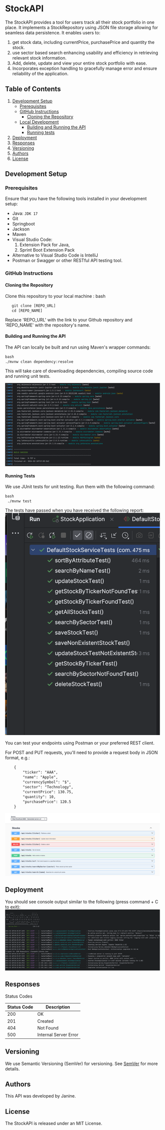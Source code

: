 # StockAPI

The StockAPI provides a tool for users track all their stock portfolio in one place. 
It implements a StockRepository using JSON file storage allowing for seamless data persistence. It enables users to:

1) get stock data, including currentPrice, purchasePrice and quantity the stock.
2) use sector based search enhancing usability and efficiency in retrieving relevant stock information.
3) Add, delete, update and view your entire stock portfolio with ease.
4) Incorporates exception handling to gracefully manage error and ensure reliability of the application.



## Table of Contents

1. [Development Setup](#development-setup)
    - [Prerequisites](#prerequisites)
    - [GitHub Instructions](#github-instructions)
        - [Cloning the Repository](#cloning-the-repository)
    - [Local Development](#local-development)
        - [Building and Running the API](#building-and-running-the-api)
        - [Running tests](#running-tests)
2. [Deployment](#deployment)
3. [Responses](#responses)
4. [Versioning](#versioning)
5. [Authors](#authors)
6. [License](#license)

## Development Setup

### Prerequisites

Ensure that you have the following tools installed in your development setup:

- Java: `JDK 17`
- Git
- Springboot
- Jackson
- Maven
- Visual Studio Code:  
  1) Extension Pack for Java,
  2) Sprint Boot Extension Pack
- Alternative to Visual Studio Code is IntelliJ
- Postman or Swagger or other RESTful API testing tool.

### GitHub Instructions

#### Cloning the Repository

Clone this repository to your local machine :
bash 
```
   git clone [REPO_URL]
   cd [REPO_NAME]
```
Replace 'REPO_URL' with the link to your Github repository and 'REPO_NAME' with the repository's name.


#### Building and Running the API

The API can locally be built and run using Maven's wrapper commands:
```
bash 
./mvnw clean dependency:resolve
```
This will take care of downloading dependencies, compiling source code and running unit tests.

![img_2.png](img_2.png)

#### Running Tests

We use JUnit tests for unit testing. Run them with the following command:
```
bash
 ./mvnw test
 ```

The tests have passed when you have received the following report:
![img_3.png](img_3.png)


You can test your endpoints using Postman or your preferred REST client.

For POST and PUT requests, you'll need to provide a request body in JSON format, e.g.:
```
    {
        "ticker": "AAA",
        "name": "Apple",
        "currencySymbol": "$",
        "sector": "Technology",
        "currentPrice": 130.75,
        "quantity": 10,
        "purchasePrice": 120.5
    }

```
![img_1.png](img_1.png)


## Deployment

You should see console output similar to the following (press command + C to exit):
![img.png](img.png)

## Responses

Status Codes

| Status Code | Description           | 
|-------------|-----------------------|
| 200         | OK                    | 
| 201         | Created               | 
| 404         | Not Found             |
| 500         | Internal Server Error |




## Versioning

We use Semantic Versioning (SemVer) for versioning. See [SemVer](http://semver.org/) for more details.

## Authors

This API was developed by Janine.

## License

The StockAPI is released under an MIT License.